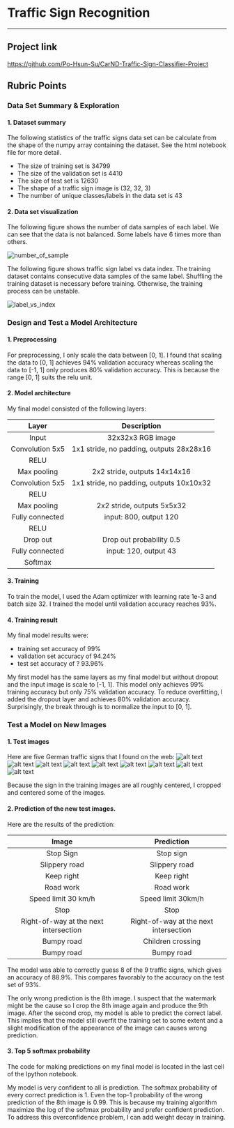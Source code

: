 # **Traffic Sign Recognition**

---

[//]: # (Image References)

[image1]: ./examples/visualization.jpg "Visualization"
[image2]: ./examples/grayscale.jpg "Grayscaling"
[image3]: ./examples/random_noise.jpg "Random Noise"
[image4]: ./examples/placeholder.png "Traffic Sign 1"
[image5]: ./examples/placeholder.png "Traffic Sign 2"
[image6]: ./examples/placeholder.png "Traffic Sign 3"
[image7]: ./examples/placeholder.png "Traffic Sign 4"
[image8]: ./examples/placeholder.png "Traffic Sign 5"

## Project link
https://github.com/Po-Hsun-Su/CarND-Traffic-Sign-Classifier-Project

## Rubric Points
### Data Set Summary & Exploration

#### 1. Dataset summary

The following statistics of the traffic signs data set can be calculate from the shape of the numpy array containing the dataset. See the html notebook file for more detail.

* The size of training set is 34799
* The size of the validation set is 4410
* The size of test set is 12630
* The shape of a traffic sign image is (32, 32, 3)
* The number of unique classes/labels in the data set is 43

#### 2. Data set visualization

The following figure shows the number of data samples of each label. We can see that the data is not balanced. Some labels have 6 times more than others.

![number_of_sample](./Data_num_vs_label.png)

The following figure shows traffic sign label vs data index. The training dataset contains consecutive data samples of the same label. Shuffling the training dataset is necessary before training. Otherwise, the training process can be unstable.

![label_vs_index](./Label_vs_index.png)

### Design and Test a Model Architecture

#### 1. Preprocessing

For preprocessing, I only scale the data between [0, 1]. I found that scaling the data to [0, 1] achieves 94% validation accuracy whereas scaling the data to [-1, 1] only produces 80% validation accuracy. This is because the range [0, 1] suits the relu unit.

#### 2. Model architecture

My final model consisted of the following layers:

| Layer         		|     Description	        					|
|:---------------------:|:---------------------------------------------:|
| Input         		| 32x32x3 RGB image   							|
| Convolution 5x5     	| 1x1 stride, no padding, outputs 28x28x16	|
| RELU					|												|
| Max pooling	      	| 2x2 stride,  outputs 14x14x16 				|
| Convolution 5x5	    | 1x1 stride, no padding, outputs 10x10x32	|
| RELU					|												|
| Max pooling	      	| 2x2 stride,  outputs 5x5x32 				|
| Fully connected		| input: 800, output 120        |
| RELU					|												|
| Drop out      |   Drop out probability 0.5    |
| Fully connected		| input: 120, output 43        |
| Softmax				|        									| |

<!-- #### 3. Describe how you trained your model. The discussion can include the type of optimizer, the batch size, number of epochs and any hyperparameters such as learning rate. -->

#### 3. Training

To train the model, I used the Adam optimizer with learning rate 1e-3 and batch size 32. I trained the model until validation accuracy reaches 93%.

<!-- #### 4. Describe the approach taken for finding a solution and getting the validation set accuracy to be at least 0.93. Include in the discussion the results on the training, validation and test sets and where in the code these were calculated. Your approach may have been an iterative process, in which case, outline the steps you took to get to the final solution and why you chose those steps. Perhaps your solution involved an already well known implementation or architecture. In this case, discuss why you think the architecture is suitable for the current problem. -->

#### 4. Training result

My final model results were:
* training set accuracy of 99%
* validation set accuracy of 94.24%
* test set accuracy of ? 93.96%

My first model has the same layers as my final model but without dropout and the input image is scale to [-1, 1]. This model only achieves 99% training accuracy but only 75% validation accuracy. To reduce overfitting, I added the dropout layer and achieves 80% validation accuracy. Surprisingly, the break through is to normalize the input to [0, 1].


### Test a Model on New Images

#### 1. Test images

Here are five German traffic signs that I found on the web:
![alt text](./new_data/5.jpg)
![alt text](./new_data/1.jpg)
![alt text](./new_data/2.jpg)
![alt text](./new_data/4.jpg)
![alt text](./new_data/3.jpg)
![alt text](./new_data/6.jpg)
![alt text](./new_data/7.jpg)
![alt text](./new_data/10.jpg)
![alt text](./new_data/11.jpg)

Because the sign in the training images are all roughly centered, I cropped and centered some of the images.
#### 2. Prediction of the new test images.

Here are the results of the prediction:

| Image			        |     Prediction	        					|
|:---------------------:|:---------------------------------------------:|
| Stop Sign      		| Stop sign   									|
| Slippery road    			| Slippery road 										|
| Keep right					| Keep right											|
| Road work	      		| Road work					 				|
| Speed limit 30 km/h			| Speed limit 30km/h      							|
| Stop | Stop |
| Right-of-way at the next intersection | Right-of-way at the next intersection |
| Bumpy road | Children crossing |
| Bumpy road | Bumpy road |
The model was able to correctly guess 8 of the 9 traffic signs, which gives an accuracy of 88.9%. This compares favorably to the accuracy on the test set of 93%.

The only wrong prediction is the 8th image. I suspect that the watermark might be the cause so I crop the 8th image again and produce the 9th image. After the second crop, my model is able to predict the correct label. This implies that the model still overfit the training set to some extent and a slight modification of the appearance of the image can causes wrong prediction.

#### 3. Top 5 softmax probability

The code for making predictions on my final model is located in the last cell of the Ipython notebook.

My model is very confident to all is prediction. The softmax probability of every correct prediction is 1. Even the top-1 probability of the wrong prediction of the 8th image is 0.99. This is because my training algorithm maximize the log of the softmax probability and prefer confident prediction. To address this overconfidence problem, I can add weight decay in training.
